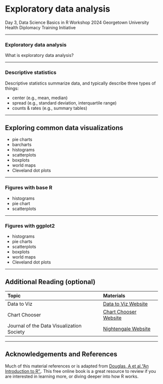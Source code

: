 Exploratory data analysis
================
Day 3, Data Science Basics in R Workshop
2024 Georgetown University Health Diplomacy Training Initiative

------------------------------------------------------------------------

### Exploratory data analysis
What is exploratory data analysis?

------------------------------------------------------------------------

### Descriptive statistics

Descriptive statistics summarize data, and typically describe three types of things:
-   center (e.g., mean, median)
-   spread (e.g., standard deviation, interquartile range)
-   counts & rates (e.g., summary tables)

------------------------------------------------------------------------

## Exploring common data visualizations

- pie charts
- barcharts
- histograms
- scatterplots
- boxplots
- world maps
- Cleveland dot plots

------------------------------------------------------------------------

### Figures with base R

-   histograms
-   pie chart
-   scatterplots

------------------------------------------------------------------------

### Figures with ggplot2

-   histograms
-   pie charts
-   scatterplots
-   boxplots
-   world maps
-   Cleveland dot plots

------------------------------------------------------------------------

## Additional Reading (optional)

|  Topic                                            |     Materials 
|:----------------------------------------          |:--------------------------------------------------------------------------------------|
| Data to Viz                                       | [Data to Viz Website](https://www.data-to-viz.com/)                                   | 
| Chart Chooser                                     | [Chart Chooser Website](https://extremepresentation.typepad.com/blog/2006/09/choosing_a_good.html) |
| Journal of the Data Visualization Society         | [Nightengale Website](https://nightingaledvs.com/)                                    |

------------------------------------------------------------------------

## Acknowledgements and References

Much of this material references or is adapted from [Douglas, A et
al.“An Introduction to R”.](https://intro2r.com/). This free online
book is a great resource to review if you are interested in learning
more, or diving deeper into how R works.
